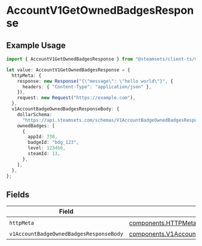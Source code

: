 # AccountV1GetOwnedBadgesResponse

## Example Usage

```typescript
import { AccountV1GetOwnedBadgesResponse } from "@steamsets/client-ts/models/operations";

let value: AccountV1GetOwnedBadgesResponse = {
  httpMeta: {
    response: new Response("{\"message\": \"hello world\"}", {
      headers: { "Content-Type": "application/json" },
    }),
    request: new Request("https://example.com"),
  },
  v1AccountBadgeOwnedBadgesResponseBody: {
    dollarSchema:
      "https://api.steamsets.com/schemas/V1AccountBadgeOwnedBadgesResponseBody.json",
    ownedBadges: [
      {
        appId: 730,
        badgeId: "bdg_123",
        level: 123456,
        steamId: 13,
      },
    ],
  },
};
```

## Fields

| Field                                                                                                                | Type                                                                                                                 | Required                                                                                                             | Description                                                                                                          |
| -------------------------------------------------------------------------------------------------------------------- | -------------------------------------------------------------------------------------------------------------------- | -------------------------------------------------------------------------------------------------------------------- | -------------------------------------------------------------------------------------------------------------------- |
| `httpMeta`                                                                                                           | [components.HTTPMetadata](../../models/components/httpmetadata.md)                                                   | :heavy_check_mark:                                                                                                   | N/A                                                                                                                  |
| `v1AccountBadgeOwnedBadgesResponseBody`                                                                              | [components.V1AccountBadgeOwnedBadgesResponseBody](../../models/components/v1accountbadgeownedbadgesresponsebody.md) | :heavy_minus_sign:                                                                                                   | OK                                                                                                                   |